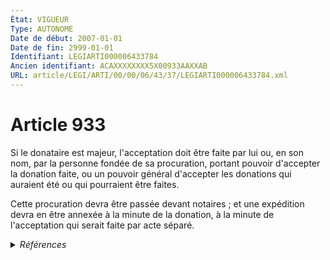```yaml
---
État: VIGUEUR
Type: AUTONOME
Date de début: 2007-01-01
Date de fin: 2999-01-01
Identifiant: LEGIARTI000006433784
Ancien identifiant: ACAXXXXXXXX5X00933AAXXAB
URL: article/LEGI/ARTI/00/00/06/43/37/LEGIARTI000006433784.xml
---
```


<h1>Article 933</h1>

Si le donataire est majeur, l'acceptation doit être faite par lui ou, en son
nom, par la personne fondée de sa procuration, portant pouvoir d'accepter la
donation faite, ou un pouvoir général d'accepter les donations qui auraient été
ou qui pourraient être faites.<br />

Cette procuration devra être passée devant notaires ; et une expédition devra en
être annexée à la minute de la donation, à la minute de l'acceptation qui serait
faite par acte séparé.


<details>
  <summary><em>Références</em></summary>

  <h2>Articles faisant référence à l'article</h2>
  
  <ul>
    <li>
      <a href="https://legal.tricoteuses.fr//redirection/LEGIARTI000006284843?vers=git&vers=legifrance">LOI n° 2006-728 du 23 juin 2006 portant réforme des successions et des libéralités - article 9 ENTIEREMENT_MODIF</a> MODIFICATION cible
    </li>
  </ul>
  
  <h2>Références faites par l'article</h2>
  
  <ul>
    <li>
      1924-11-18 CITATION cible <a href="https://legal.tricoteuses.fr//redirection/LEGIARTI000006285632?vers=git&vers=legifrance">Décret du 18 novembre 1924 relatif à la tenue du livre foncier dans les départements du Bas-Rhin, du Haut-Rhin et de la Moselle - article 37 AUTONOME MODIFIE, en vigueur du 1957-10-03 au 2005-05-28</a>
    </li>
    <li>
      1971-11-26 CITATION cible <a href="https://legal.tricoteuses.fr//redirection/LEGIARTI000006490354?vers=git&vers=legifrance">Décret n°71-941 du 26 novembre 1971 relatif aux actes établis par les notaires - article 36 AUTONOME VIGUEUR, en vigueur depuis le 2006-02-01</a>
    </li>
    <li>
      CODIFICATION source Loi 1803-05-03
    </li>
    <li>
      2006-06-23 MODIFICATION source <a href="https://legal.tricoteuses.fr//redirection/LEGIARTI000006284843?vers=git&vers=legifrance">LOI n° 2006-728 du 23 juin 2006 portant réforme des successions et des libéralités - article 9 ENTIEREMENT_MODIF</a>
    </li>
  </ul>
</details>
